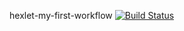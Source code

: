 hexlet-my-first-workflow
[![Build Status](https://travis-ci.com/username/projectname.svg?branch=master)](https://github.com/keuyoh/hexlet-my-first-workflow/blob/main/.github/workflows/hello-world.yml)

